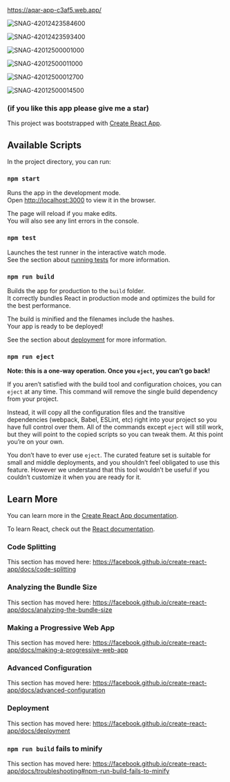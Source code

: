https://aqar-app-c3af5.web.app/

![SNAG-42012423584600](https://user-images.githubusercontent.com/59305419/93005768-765bb100-f554-11ea-8927-7c61fd120d1c.png)

![SNAG-42012423593400](https://user-images.githubusercontent.com/59305419/93005770-7bb8fb80-f554-11ea-8091-9f599a628a9e.png)

![SNAG-42012500001000](https://user-images.githubusercontent.com/59305419/93005772-81aedc80-f554-11ea-8bd3-620477526416.png)

![SNAG-42012500011000](https://user-images.githubusercontent.com/59305419/93005774-85426380-f554-11ea-9be3-526b430955be.png)

![SNAG-42012500012700](https://user-images.githubusercontent.com/59305419/93005775-870c2700-f554-11ea-9563-717344735214.png)

![SNAG-42012500014500](https://user-images.githubusercontent.com/59305419/93005776-88d5ea80-f554-11ea-9766-d3e92a83794a.png)

### (if you like this app please give me a star)
This project was bootstrapped with [Create React App](https://github.com/facebook/create-react-app).

## Available Scripts

In the project directory, you can run:

### `npm start`

Runs the app in the development mode.<br />
Open [http://localhost:3000](http://localhost:3000) to view it in the browser.

The page will reload if you make edits.<br />
You will also see any lint errors in the console.

### `npm test`

Launches the test runner in the interactive watch mode.<br />
See the section about [running tests](https://facebook.github.io/create-react-app/docs/running-tests) for more information.

### `npm run build`

Builds the app for production to the `build` folder.<br />
It correctly bundles React in production mode and optimizes the build for the best performance.

The build is minified and the filenames include the hashes.<br />
Your app is ready to be deployed!

See the section about [deployment](https://facebook.github.io/create-react-app/docs/deployment) for more information.

### `npm run eject`

**Note: this is a one-way operation. Once you `eject`, you can’t go back!**

If you aren’t satisfied with the build tool and configuration choices, you can `eject` at any time. This command will remove the single build dependency from your project.

Instead, it will copy all the configuration files and the transitive dependencies (webpack, Babel, ESLint, etc) right into your project so you have full control over them. All of the commands except `eject` will still work, but they will point to the copied scripts so you can tweak them. At this point you’re on your own.

You don’t have to ever use `eject`. The curated feature set is suitable for small and middle deployments, and you shouldn’t feel obligated to use this feature. However we understand that this tool wouldn’t be useful if you couldn’t customize it when you are ready for it.

## Learn More

You can learn more in the [Create React App documentation](https://facebook.github.io/create-react-app/docs/getting-started).

To learn React, check out the [React documentation](https://reactjs.org/).

### Code Splitting

This section has moved here: https://facebook.github.io/create-react-app/docs/code-splitting

### Analyzing the Bundle Size

This section has moved here: https://facebook.github.io/create-react-app/docs/analyzing-the-bundle-size

### Making a Progressive Web App

This section has moved here: https://facebook.github.io/create-react-app/docs/making-a-progressive-web-app

### Advanced Configuration

This section has moved here: https://facebook.github.io/create-react-app/docs/advanced-configuration

### Deployment

This section has moved here: https://facebook.github.io/create-react-app/docs/deployment

### `npm run build` fails to minify

This section has moved here: https://facebook.github.io/create-react-app/docs/troubleshooting#npm-run-build-fails-to-minify
